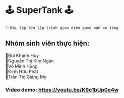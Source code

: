 # 🕹 SuperTank 🕹
✨ ```Bài tập lớn lập trình giao diện game bắn xe tăng```
## Nhóm sinh viên thực hiện: 
🌿Bùi Khánh Huy<br/>
🌻Nguyễn Thị Kim Ngân<br/>
🌲Võ Minh Hùng<br/>
🍁Đinh Hữu Phát<br/>
🌵Trần Thị Giáng My<br/>
### Video demo: https://youtu.be/K9o1bUp0e4w
